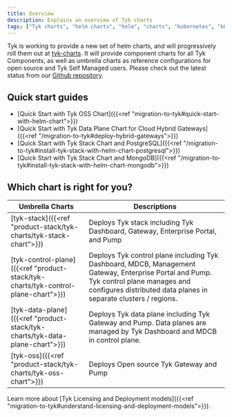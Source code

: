 ```yaml
---
title: Overview
description: Explains an overview of Tyk charts
tags: ["Tyk charts", "helm charts", "helm", "charts", "kubernetes", "k8s"]
---
```


Tyk is working to provide a new set of helm charts, and will progressively roll them out at [tyk-charts](https://github.com/TykTechnologies/tyk-charts). It will provide component charts for all Tyk Components, as well as umbrella charts as reference configurations for open source and Tyk Self Managed users. Please check out the latest status from our [Github repository](https://github.com/TykTechnologies/tyk-charts).

## Quick start guides
- [Quick Start with Tyk OSS Chart]({{<ref "migration-to-tyk#quick-start-with-helm-chart">}})
- [Quick Start with Tyk Data Plane Chart for Cloud Hybrid Gateways]({{<ref "/migration-to-tyk#deploy-hybrid-gateways">}})
- [Quick Start with Tyk Stack Chart and PostgreSQL]({{<ref "/migration-to-tyk#install-tyk-stack-with-helm-chart-postgresql">}})
- [Quick Start with Tyk Stack Chart and MongoDB]({{<ref "/migration-to-tyk#install-tyk-stack-with-helm-chart-mongodb">}})

## Which chart is right for you?

| Umbrella Charts | Descriptions |
|-----------------|-------------|
| [tyk-stack]({{<ref "product-stack/tyk-charts/tyk-stack-chart">}})                 | Deploys Tyk stack including Tyk Dashboard, Gateway, Enterprise Portal, and Pump |
| [tyk-control-plane]({{<ref "product-stack/tyk-charts/tyk-control-plane-chart">}}) | Deploys Tyk control plane including Tyk Dashboard, MDCB, Management Gateway, Enterprise Portal and Pump. Tyk control plane manages and configures distributed data planes in separate clusters / regions. |
| [tyk-data-plane]({{<ref "product-stack/tyk-charts/tyk-data-plane-chart">}})        | Deploys Tyk data plane including Tyk Gateway and Pump. Data planes are managed by Tyk Dashboard and MDCB in control plane. |
| [tyk-oss]({{<ref "product-stack/tyk-charts/tyk-oss-chart">}})                      | Deploys Open source Tyk Gateway and Pump |

Learn more about [Tyk Licensing and Deployment models]({{<ref "migration-to-tyk#understand-licensing-and-deployment-models">}}).
